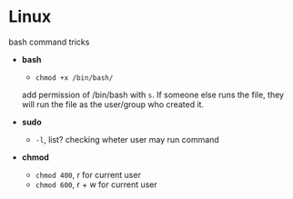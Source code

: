 # Linux

bash command tricks

- **bash**  

    - ```chmod +x /bin/bash/```

    add permission of /bin/bash with `s`. If someone else runs the file, they will run the file as the user/group who created it.

- **sudo**

    - `-l`, list? checking wheter user may run command

- **chmod**

    - `chmod 400`, r for current user
    - `chmod 600`, r + w for current user